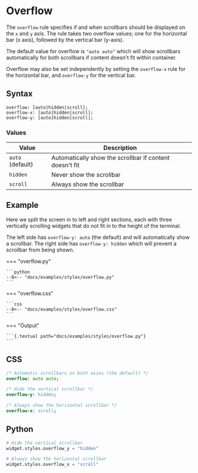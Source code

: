 # Overflow

The `overflow` rule specifies if and when scrollbars should be displayed on the `x` and `y` axis.
The rule takes two overflow values; one for the horizontal bar (x axis), followed by the vertical bar (y-axis).

The default value for overflow is `"auto auto"` which will show scrollbars automatically for both scrollbars if content doesn't fit within container.

Overflow may also be set independently by setting the `overflow-x` rule for the horizontal bar, and `overflow-y` for the vertical bar.

## Syntax

```
overflow: [auto|hidden|scroll];
overflow-x: [auto|hidden|scroll];
overflow-y: [auto|hidden|scroll];
```

### Values

| Value            | Description                                             |
|------------------|---------------------------------------------------------|
| `auto` (default) | Automatically show the scrollbar if content doesn't fit |
| `hidden`         | Never show the scrollbar                                |
| `scroll`         | Always show the scrollbar                               |

## Example

Here we split the screen in to left and right sections, each with three vertically scrolling widgets that do not fit in to the height of the terminal.

The left side has `overflow-y: auto` (the default) and will automatically show a scrollbar.
The right side has `overflow-y: hidden` which will prevent a scrollbar from being shown.

=== "overflow.py"

    ```python
    --8<-- "docs/examples/styles/overflow.py"
    ```

=== "overflow.css"

    ```css
    --8<-- "docs/examples/styles/overflow.css"
    ```

=== "Output"

    ```{.textual path="docs/examples/styles/overflow.py"}
    ```

## CSS

```sass
/* Automatic scrollbars on both axies (the default) */
overflow: auto auto;

/* Hide the vertical scrollbar */
overflow-y: hidden;

/* Always show the horizontal scrollbar */
overflow-x: scroll;
```

## Python

```python
# Hide the vertical scrollbar
widget.styles.overflow_y = "hidden"

# Always show the horizontal scrollbar
widget.styles.overflow_x = "scroll"

```
